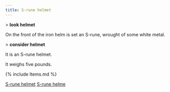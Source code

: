 ```yaml
---
title: S-rune helmet
---
```


\> **look helmet**

On the front of the iron helm is set an S-rune, wrought of some white
metal.

\> **consider helmet**

It is an S-rune helmet.

It weighs five pounds.

{% include Items.md %}

[S-rune helmet](Category:_Metal_equipment "wikilink") [S-rune
helme](Category:_Head_items "wikilink")